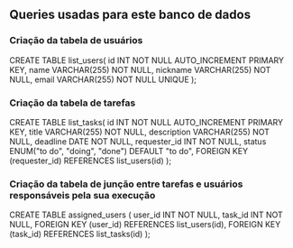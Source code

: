 ## Queries usadas para este banco de dados

### Criação da tabela de usuários
CREATE TABLE list_users(
id INT NOT NULL AUTO_INCREMENT PRIMARY KEY,
name VARCHAR(255) NOT NULL,
nickname VARCHAR(255) NOT NULL,
email VARCHAR(255) NOT NULL UNIQUE
);

### Criação da tabela de tarefas
CREATE TABLE list_tasks(
id INT NOT NULL AUTO_INCREMENT PRIMARY KEY,
title VARCHAR(255) NOT NULL,
description VARCHAR(255) NOT NULL,
deadline DATE NOT NULL,
requester_id INT NOT NULL,
status ENUM("to do", "doing", "done") DEFAULT "to do",
FOREIGN KEY (requester_id) REFERENCES list_users(id)
);

### Criação da tabela de junção entre tarefas e usuários responsáveis pela sua execução
CREATE TABLE assigned_users (
user_id INT NOT NULL,
task_id INT NOT NULL,
FOREIGN KEY (user_id) REFERENCES list_users(id),
FOREIGN KEY (task_id) REFERENCES list_tasks(id)
);
